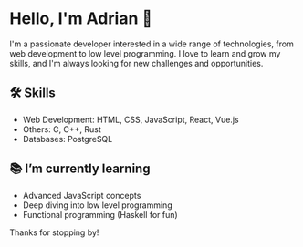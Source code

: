 # Hello, I'm Adrian 👋

I'm a passionate developer interested in a wide range of technologies, from web development to low level programming. I love to learn and grow my skills, and I'm always looking for new challenges and opportunities.

## 🛠 Skills

- Web Development: HTML, CSS, JavaScript, React, Vue.js
- Others: C, C++, Rust
- Databases: PostgreSQL

## 📚 I’m currently learning

- Advanced JavaScript concepts
- Deep diving into low level programming
- Functional programming (Haskell for fun)


Thanks for stopping by!
